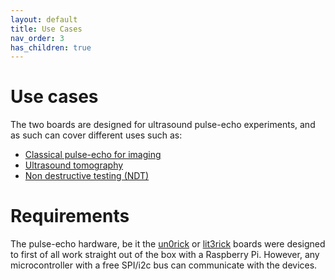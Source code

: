 ```yaml
---
layout: default
title: Use Cases
nav_order: 3
has_children: true
---
```


# Use cases

The two boards are designed for ultrasound pulse-echo experiments, and as such can cover different uses such as:

* [Classical pulse-echo for imaging](http://un0rick.cc/UseCase/pulse_echo)
* [Ultrasound tomography](http://un0rick.cc/UseCase/tomo)
* [Non destructive testing (NDT)](http://un0rick.cc/UseCase/NDT)

# Requirements

The pulse-echo hardware, be it the [un0rick](http://un0rick.cc/un0rick) or [lit3rick](http://un0rick.cc/lit3rick) boards were designed to first of all work straight out of the box with a Raspberry Pi. However, any microcontroller with a free SPI/i2c bus can communicate with the devices. 



